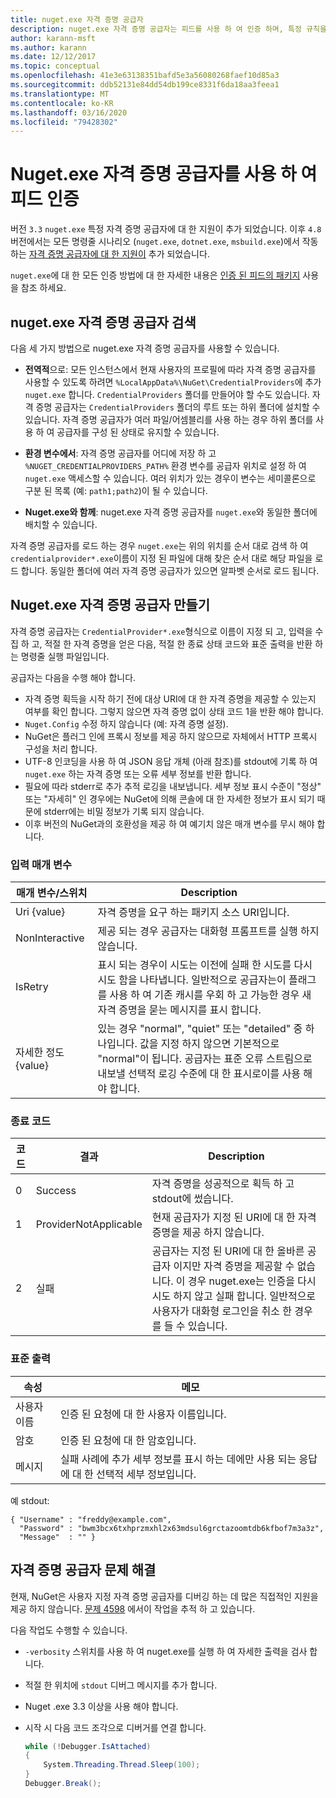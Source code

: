 ```yaml
---
title: nuget.exe 자격 증명 공급자
description: nuget.exe 자격 증명 공급자는 피드를 사용 하 여 인증 하며, 특정 규칙을 따르는 명령줄 실행 파일로 구현 됩니다.
author: karann-msft
ms.author: karann
ms.date: 12/12/2017
ms.topic: conceptual
ms.openlocfilehash: 41e3e63138351bafd5e3a56080268faef10d85a3
ms.sourcegitcommit: ddb52131e84dd54db199ce8331f6da18aa3feea1
ms.translationtype: MT
ms.contentlocale: ko-KR
ms.lasthandoff: 03/16/2020
ms.locfileid: "79428302"
---
```

# <a name="authenticating-feeds-with-nugetexe-credential-providers"></a>Nuget.exe 자격 증명 공급자를 사용 하 여 피드 인증

버전 `3.3` `nuget.exe` 특정 자격 증명 공급자에 대 한 지원이 추가 되었습니다. 이후 `4.8` 버전에서는 모든 명령줄 시나리오 (`nuget.exe`, `dotnet.exe`, `msbuild.exe`)에서 작동 하는 [자격 증명 공급자에 대 한 지원이](NuGet-Cross-Platform-Authentication-Plugin.md) 추가 되었습니다.

`nuget.exe`에 대 한 모든 인증 방법에 대 한 자세한 내용은 [인증 된 피드의 패키지](../../consume-packages/consuming-packages-authenticated-feeds.md#nugetexe) 사용을 참조 하세요.

## <a name="nugetexe-credential-provider-discovery"></a>nuget.exe 자격 증명 공급자 검색

다음 세 가지 방법으로 nuget.exe 자격 증명 공급자를 사용할 수 있습니다.

- **전역적**으로: 모든 인스턴스에서 현재 사용자의 프로필에 따라 자격 증명 공급자를 사용할 수 있도록 하려면 `%LocalAppData%\NuGet\CredentialProviders`에 추가 `nuget.exe` 합니다. `CredentialProviders` 폴더를 만들어야 할 수도 있습니다. 자격 증명 공급자는 `CredentialProviders` 폴더의 루트 또는 하위 폴더에 설치할 수 있습니다. 자격 증명 공급자가 여러 파일/어셈블리를 사용 하는 경우 하위 폴더를 사용 하 여 공급자를 구성 된 상태로 유지할 수 있습니다.

- **환경 변수에서**: 자격 증명 공급자를 어디에 저장 하 고 `%NUGET_CREDENTIALPROVIDERS_PATH%` 환경 변수를 공급자 위치로 설정 하 여 `nuget.exe` 액세스할 수 있습니다. 여러 위치가 있는 경우이 변수는 세미콜론으로 구분 된 목록 (예: `path1;path2`)이 될 수 있습니다.

- **Nuget.exe와 함께**: nuget.exe 자격 증명 공급자를 `nuget.exe`와 동일한 폴더에 배치할 수 있습니다.

자격 증명 공급자를 로드 하는 경우 `nuget.exe`는 위의 위치를 순서 대로 검색 하 여 `credentialprovider*.exe`이름이 지정 된 파일에 대해 찾은 순서 대로 해당 파일을 로드 합니다. 동일한 폴더에 여러 자격 증명 공급자가 있으면 알파벳 순서로 로드 됩니다.

## <a name="creating-a-nugetexe-credential-provider"></a>Nuget.exe 자격 증명 공급자 만들기

자격 증명 공급자는 `CredentialProvider*.exe`형식으로 이름이 지정 되 고, 입력을 수집 하 고, 적절 한 자격 증명을 얻은 다음, 적절 한 종료 상태 코드와 표준 출력을 반환 하는 명령줄 실행 파일입니다.

공급자는 다음을 수행 해야 합니다.

- 자격 증명 획득을 시작 하기 전에 대상 URI에 대 한 자격 증명을 제공할 수 있는지 여부를 확인 합니다. 그렇지 않으면 자격 증명 없이 상태 코드 1을 반환 해야 합니다.
- `Nuget.Config` 수정 하지 않습니다 (예: 자격 증명 설정).
- NuGet은 플러그 인에 프록시 정보를 제공 하지 않으므로 자체에서 HTTP 프록시 구성을 처리 합니다.
- UTF-8 인코딩을 사용 하 여 JSON 응답 개체 (아래 참조)를 stdout에 기록 하 여 `nuget.exe` 하는 자격 증명 또는 오류 세부 정보를 반환 합니다.
- 필요에 따라 stderr로 추가 추적 로깅을 내보냅니다. 세부 정보 표시 수준이 "정상" 또는 "자세히" 인 경우에는 NuGet에 의해 콘솔에 대 한 자세한 정보가 표시 되기 때문에 stderr에는 비밀 정보가 기록 되지 않습니다.
- 이후 버전의 NuGet과의 호환성을 제공 하 여 예기치 않은 매개 변수를 무시 해야 합니다.

### <a name="input-parameters"></a>입력 매개 변수

| 매개 변수/스위치 |Description|
|----------------|-----------|
| Uri {value} | 자격 증명을 요구 하는 패키지 소스 URI입니다.|
| NonInteractive | 제공 되는 경우 공급자는 대화형 프롬프트를 실행 하지 않습니다. |
| IsRetry | 표시 되는 경우이 시도는 이전에 실패 한 시도를 다시 시도 함을 나타냅니다. 일반적으로 공급자는이 플래그를 사용 하 여 기존 캐시를 우회 하 고 가능한 경우 새 자격 증명을 묻는 메시지를 표시 합니다.|
| 자세한 정도 {value} | 있는 경우 "normal", "quiet" 또는 "detailed" 중 하나입니다. 값을 지정 하지 않으면 기본적으로 "normal"이 됩니다. 공급자는 표준 오류 스트림으로 내보낼 선택적 로깅 수준에 대 한 표시로이를 사용 해야 합니다. |

### <a name="exit-codes"></a>종료 코드

| 코드 |결과 | Description |
|----------------|-----------|-----------|
| 0 | Success | 자격 증명을 성공적으로 획득 하 고 stdout에 썼습니다.|
| 1 | ProviderNotApplicable | 현재 공급자가 지정 된 URI에 대 한 자격 증명을 제공 하지 않습니다.|
| 2 | 실패 | 공급자는 지정 된 URI에 대 한 올바른 공급자 이지만 자격 증명을 제공할 수 없습니다. 이 경우 nuget.exe는 인증을 다시 시도 하지 않고 실패 합니다. 일반적으로 사용자가 대화형 로그인을 취소 한 경우를 들 수 있습니다. |

### <a name="standard-output"></a>표준 출력

| 속성 |메모|
|----------------|-----------|
| 사용자 이름 | 인증 된 요청에 대 한 사용자 이름입니다.|
| 암호 | 인증 된 요청에 대 한 암호입니다.|
| 메시지 | 실패 사례에 추가 세부 정보를 표시 하는 데에만 사용 되는 응답에 대 한 선택적 세부 정보입니다. |

예 stdout:

    { "Username" : "freddy@example.com",
      "Password" : "bwm3bcx6txhprzmxhl2x63mdsul6grctazoomtdb6kfbof7m3a3z",
      "Message"  : "" }

## <a name="troubleshooting-a-credential-provider"></a>자격 증명 공급자 문제 해결

현재, NuGet은 사용자 지정 자격 증명 공급자를 디버깅 하는 데 많은 직접적인 지원을 제공 하지 않습니다. [문제 4598](https://github.com/NuGet/Home/issues/4598) 에서이 작업을 추적 하 고 있습니다.

다음 작업도 수행할 수 있습니다.

- `-verbosity` 스위치를 사용 하 여 nuget.exe를 실행 하 여 자세한 출력을 검사 합니다.
- 적절 한 위치에 `stdout` 디버그 메시지를 추가 합니다.
- Nuget .exe 3.3 이상을 사용 해야 합니다.
- 시작 시 다음 코드 조각으로 디버거를 연결 합니다.

    ```cs
    while (!Debugger.IsAttached)
    {
        System.Threading.Thread.Sleep(100);
    }
    Debugger.Break();
    ```
